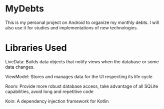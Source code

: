 # MyDebts

This is my personal project on Android to organize my monthly debts. I will also use it for studies and implementations 
of new technologies.

# Libraries Used

  LiveData:  Builds data objects that notify views when the database or some data changes.

  ViewModel: Stores and manages data for the UI respecting its life cycle

  Room: Provide more robust database access, take advantage of all SQLite capabilities, avoid long and repetitive code

  Koin: A dependency injection framework for Kotlin
  

